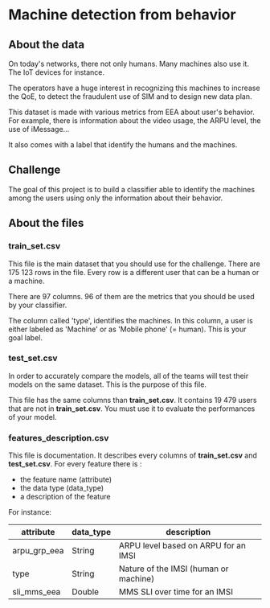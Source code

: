 # Machine detection from behavior

## About the data

On today's networks, there not only humans. Many machines also use it. The IoT devices for instance.

The operators have a huge interest in recognizing this machines to increase the QoE, to detect the fraudulent use of SIM and to design new data plan.

This dataset is made with various metrics from EEA about user's behavior. For example, there is information about the video usage, the ARPU level, the use of iMessage...

It also comes with a label that identify the humans and the machines.



## Challenge

The goal of this project is to build a classifier able to identify the machines among the users using only the information about their behavior.



## About the files

### train_set.csv

This file is the main dataset that you should use for the challenge. There are 175 123 rows in the file. Every row is a different user that can be a human or a machine.

There are 97 columns. 96 of them are the metrics that you should be used by your classifier.

The column called 'type', identifies the machines. In this column, a user is either labeled as 'Machine' or as 'Mobile phone' (= human). This is your goal label.



### test_set.csv

In order to accurately compare the models, all of the teams will test their models on the same dataset. This is the purpose of this file.

This file has the same columns than **train_set.csv**. It contains 19 479 users that are not in **train_set.csv**. You must use it to evaluate the performances of your model.



### features_description.csv

This file is documentation. It describes every columns of **train_set.csv** and **test_set.csv**. For every feature there is :

* the feature name (attribute)
* the data type (data_type)
* a description of the feature



For instance:

| attribute    | data_type | description                           |
| ------------ | --------- | ------------------------------------- |
| arpu_grp_eea | String    | ARPU level based on ARPU for an IMSI  |
| type         | String    | Nature of the IMSI (human or machine) |
| sli_mms_eea  | Double    | MMS SLI over time for an IMSI         |



